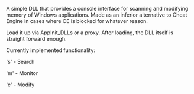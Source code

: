 A simple DLL that provides a console interface for scanning and modifying memory of Windows applications. Made as an inferior alternative to Cheat Engine in cases where CE is blocked for whatever reason.

Load it up via AppInit_DLLs or a proxy. After loading, the DLL itself is straight forward enough.

Currently implemented functionality:

's' - Search

'm' - Monitor

'c' - Modify

